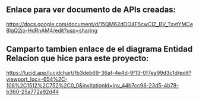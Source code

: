## Enlace para ver documento de APIs creadas:
https://docs.google.com/document/d/15QM62dOO4F5cwClZ_BV_TxvtYMCe8lqQ2jo-HdRnAM4/edit?usp=sharing

## Camparto tambien enlace de el diagrama Entidad Relacion que hice para este proyecto:
https://lucid.app/lucidchart/fb3deb69-36af-4e4d-9f13-0f7ea99d3c1d/edit?viewport_loc=-654%2C-108%2C1512%2C752%2C0_0&invitationId=inv_44b7cc98-23d5-4b78-b360-25a772a92d44